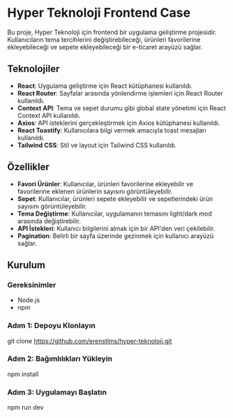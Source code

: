 # Hyper Teknoloji Frontend Case

Bu proje, Hyper Teknoloji için frontend bir uygulama geliştirme projesidir. Kullanıcıların tema tercihlerini değiştirebileceği, ürünleri favorilerine ekleyebileceği ve sepete ekleyebileceği bir e-ticaret arayüzü sağlar.

## Teknolojiler

- **React**: Uygulama geliştirme için React kütüphanesi kullanıldı.
- **React Router**: Sayfalar arasında yönlendirme işlemleri için React Router kullanıldı.
- **Context API**: Tema ve sepet durumu gibi global state yönetimi için React Context API kullanıldı.
- **Axios**: API isteklerini gerçekleştirmek için Axios kütüphanesi kullanıldı.
- **React Toastify**: Kullanıcılara bilgi vermek amacıyla toast mesajları kullanıldı.
- **Tailwind CSS**: Stil ve layout için Tailwind CSS kullanıldı.

## Özellikler

- **Favori Ürünler**: Kullanıcılar, ürünleri favorilerine ekleyebilir ve favorilerine eklenen ürünlerin sayısını görüntüleyebilir.
- **Sepet**: Kullanıcılar, ürünleri sepete ekleyebilir ve sepetlerindeki ürün sayısını görüntüleyebilir.
- **Tema Değiştirme**: Kullanıcılar, uygulamanın temasını light/dark mod arasında değiştirebilir.
- **API İstekleri**: Kullanıcı bilgilerini almak için bir API'den veri çekilebilir.
- **Pagination**: Belirli bir sayfa üzerinde gezinmek için kullanıcı arayüzü sağlar.

## Kurulum

### Gereksinimler

- Node.js
- npm

### Adım 1: Depoyu Klonlayın

git clone https://github.com/erenstlms/hyper-teknoloji.git

### Adım 2: Bağımlılıkları Yükleyin

npm install

### Adım 3: Uygulamayı Başlatın

npm run dev
